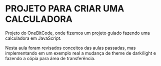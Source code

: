 # PROJETO PARA CRIAR UMA CALCULADORA

Projeto do OneBitCode, onde fizemos um projeto guiado fazendo uma calculadora em JavaScript.

Nesta aula foram revisados conceitos das aulas passadas, mas implementando em um exemplo real a mudança de theme de dark/light e fazendo a cópia para área de transferência. 
